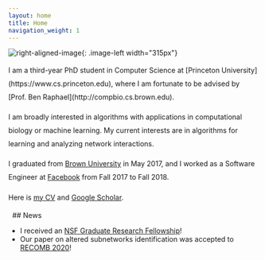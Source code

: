 ```yaml
---
layout: home
title: Home
navigation_weight: 1
---
```


<style type="text/css">
.image-left {
  display: block;
  margin-left: 20px;
  margin-right: auto;
  float: right;
}
.spaced-lines {line-height: 20pt;} 
</style>

![right-aligned-image](headshot5.png){: .image-left width="315px"}
<div markdown="1" class="spaced-lines">
I am a third-year PhD student in Computer Science at [Princeton University](https://www.cs.princeton.edu), where I am fortunate to be advised by [Prof. Ben Raphael](http://compbio.cs.brown.edu).    

I am broadly interested in algorithms with applications in computational biology or machine learning. My current interests are in algorithms for learning and analyzing network interactions.    

I graduated from [Brown University](https://www.brown.edu) in May 2017, and I worked as a Software Engineer at [Facebook](https://www.facebook.com) from Fall 2017 to Fall 2018.

Here is [my CV](chitra_cv_spring_2020.pdf) and [Google Scholar](https://scholar.google.com/citations?user=JPKTNnMAAAAJ&hl=en&oi=ao).
</div>
&nbsp;
## News

- I received an [NSF Graduate Research Fellowship](https://www.cs.princeton.edu/news/computer-science-phd-students-awarded-nsf-graduate-research-fellowship)!
- Our paper on altered subnetworks identification was accepted to [RECOMB 2020](https://www.recomb2020.org)!